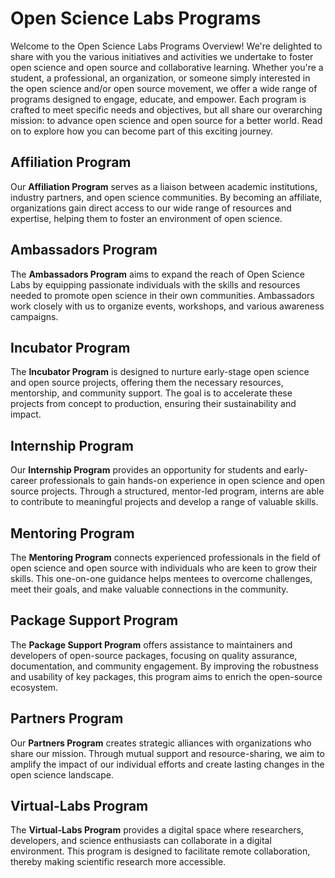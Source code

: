 # Open Science Labs Programs

Welcome to the Open Science Labs Programs Overview! We're delighted to share
with you the various initiatives and activities we undertake to foster open
science and open source and collaborative learning. Whether you're a student, a
professional, an organization, or someone simply interested in the open science
and/or open source movement, we offer a wide range of programs designed to
engage, educate, and empower. Each program is crafted to meet specific needs and
objectives, but all share our overarching mission: to advance open science and
open source for a better world. Read on to explore how you can become part of
this exciting journey.

## Affiliation Program

Our **Affiliation Program** serves as a liaison between academic institutions,
industry partners, and open science communities. By becoming an affiliate,
organizations gain direct access to our wide range of resources and expertise,
helping them to foster an environment of open science.

## Ambassadors Program

The **Ambassadors Program** aims to expand the reach of Open Science Labs by
equipping passionate individuals with the skills and resources needed to promote
open science in their own communities. Ambassadors work closely with us to
organize events, workshops, and various awareness campaigns.

## Incubator Program

The **Incubator Program** is designed to nurture early-stage open science and
open source projects, offering them the necessary resources, mentorship, and
community support. The goal is to accelerate these projects from concept to
production, ensuring their sustainability and impact.

## Internship Program

Our **Internship Program** provides an opportunity for students and early-career
professionals to gain hands-on experience in open science and open source
projects. Through a structured, mentor-led program, interns are able to
contribute to meaningful projects and develop a range of valuable skills.

## Mentoring Program

The **Mentoring Program** connects experienced professionals in the field of
open science and open source with individuals who are keen to grow their skills.
This one-on-one guidance helps mentees to overcome challenges, meet their goals,
and make valuable connections in the community.

## Package Support Program

The **Package Support Program** offers assistance to maintainers and developers
of open-source packages, focusing on quality assurance, documentation, and
community engagement. By improving the robustness and usability of key packages,
this program aims to enrich the open-source ecosystem.

## Partners Program

Our **Partners Program** creates strategic alliances with organizations who
share our mission. Through mutual support and resource-sharing, we aim to
amplify the impact of our individual efforts and create lasting changes in the
open science landscape.

## Virtual-Labs Program

The **Virtual-Labs Program** provides a digital space where researchers,
developers, and science enthusiasts can collaborate in a digital environment.
This program is designed to facilitate remote collaboration, thereby making
scientific research more accessible.
